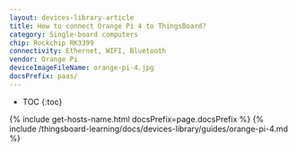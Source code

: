 ```yaml
---
layout: devices-library-article
title: How to connect Orange Pi 4 to ThingsBoard?
category: Single-board computers
chip: Rockchip RK3399
connectivity: Ethernet, WIFI, Bluetooth
vendor: Orange Pi
deviceImageFileName: orange-pi-4.jpg
docsPrefix: paas/
---
```



* TOC
{:toc}

{% include get-hosts-name.html docsPrefix=page.docsPrefix %}
{% include /thingsboard-learning/docs/devices-library/guides/orange-pi-4.md %}